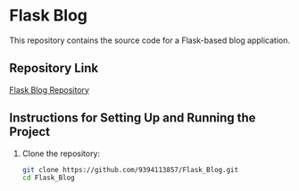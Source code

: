# Flask Blog

This repository contains the source code for a Flask-based blog application.

## Repository Link
[Flask Blog Repository](https://github.com/9394113857/Flask_Blog/tree/raghu)

## Instructions for Setting Up and Running the Project

1. Clone the repository:
   ```bash
   git clone https://github.com/9394113857/Flask_Blog.git
   cd Flask_Blog

